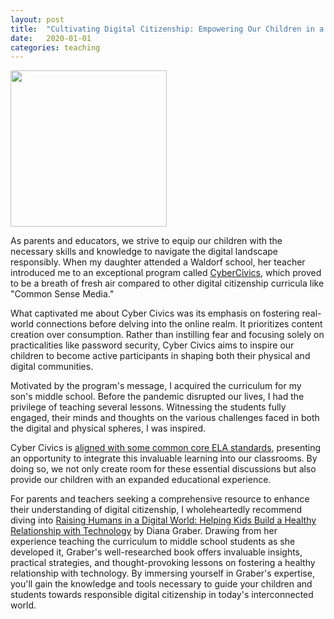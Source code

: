 ```yaml
---
layout: post
title:  "Cultivating Digital Citizenship: Empowering Our Children in a Connected World"
date:   2020-01-01
categories: teaching
---
```


<img src="https://static.wixstatic.com/media/f6bccd_93e7c545866e41baa252031c0ba15e82~mv2.png/v1/fill/w_484,h_596,al_c,q_85,usm_0.66_1.00_0.01,enc_auto/Book%20.png" height="250">

As parents and educators, we strive to equip our children with the necessary skills and knowledge to navigate the digital landscape responsibly. When my daughter attended a Waldorf school, her teacher introduced me to an exceptional program called [CyberCivics](https://www.cybercivics.com/), which proved to be a breath of fresh air compared to other digital citizenship curricula like "Common Sense Media."

What captivated me about Cyber Civics was its emphasis on fostering real-world connections before delving into the online realm. It prioritizes content creation over consumption. Rather than instilling fear and focusing solely on practicalities like password security, Cyber Civics aims to inspire our children to become active participants in shaping both their physical and digital communities.

Motivated by the program's message, I acquired the curriculum for my son's middle school. Before the pandemic disrupted our lives, I had the privilege of teaching several lessons. Witnessing the students fully engaged, their minds and thoughts on the various challenges faced in both the digital and physical spheres, I was inspired.

Cyber Civics is [aligned with some common core ELA standards](https://www.cybercivics.com/educational-standards-alignment), presenting an opportunity to integrate this invaluable learning into our classrooms. By doing so, we not only create room for these essential discussions but also provide our children with an expanded educational experience.

For parents and teachers seeking a comprehensive resource to enhance their understanding of digital citizenship, I wholeheartedly recommend diving into [Raising Humans in a Digital World: Helping Kids Build a Healthy Relationship with Technology](https://www.cyberwise.org/book) by Diana Graber. Drawing from her experience teaching the curriculum to middle school students as she developed it, Graber's well-researched book offers invaluable insights, practical strategies, and thought-provoking lessons on fostering a healthy relationship with technology. By immersing yourself in Graber's expertise, you'll gain the knowledge and tools necessary to guide your children and students towards responsible digital citizenship in today's interconnected world.




